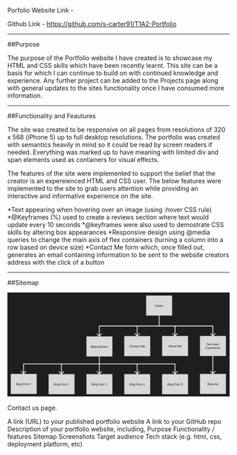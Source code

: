 Porfolio Website Link - 

Github Link - https://github.com/s-carter91/T1A2-Portfolio

---

##Purpose

The purpose of the Portfolio website I have created is to showcase my HTML and CSS skills which have been recently learnt. This site can be a basis for which I can continue to build on with continued knowledge and experience. Any further project can be added to the Projects page along with general updates to the sites functionality once I have consumed more information.

---

##Functionality and Feautures

The site was created to be responsive on all pages from resolutions of 320 x 568 (iPhone 5) up to full desktop resolutions. The portfolio was created with semantics heavily in mind so it could be read by screen readers if needed. Everything was marked up to have meaning with limited div and span elements used as containers for visual effects. 

The features of the site were implemented to support the belief that the creator is an expereienced HTML and CSS user. The below features were implemented to the site to grab users attention while providing an interactive and informative experience on the site.

*Text appearing when hovering over an image (using :hover CSS rule)
*@Keyframes (%) used to create a reviews section where text would update every 10 seconds
*@keyframes were also used to demostrate CSS skills by altering box appearances
*Responsive design using @media queries to change the main axis of flex containers (turning a column into a row based on device size)
*Contact Me form which, once filled out, generates an email containing information to be sent to the website creators address with the click of a button

---

##Sitemap

![Sitemap Image](/screenshots/Site%20Map.png)













Contact us page. 




A link (URL) to your published portfolio website
A link to your GitHub repo
Description of your portfolio website, including,
    Purpose
    Functionality / features
    Sitemap
    Screenshots
    Target audience
    Tech stack (e.g. html, css, deployment platform, etc)
